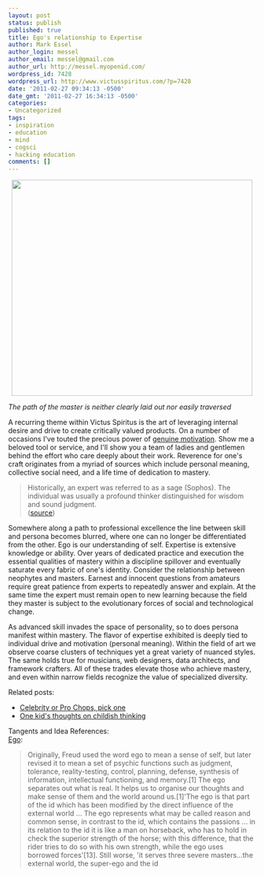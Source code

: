 ```yaml
---
layout: post
status: publish
published: true
title: Ego's relationship to Expertise
author: Mark Essel
author_login: messel
author_email: messel@gmail.com
author_url: http://messel.myopenid.com/
wordpress_id: 7428
wordpress_url: http://www.victusspiritus.com/?p=7428
date: '2011-02-27 09:34:13 -0500'
date_gmt: '2011-02-27 16:34:13 -0500'
categories:
- Uncategorized
tags:
- inspiration
- education
- mind
- cogsci
- hacking education
comments: []
---
```

<p style="text-align: center;"><a href="http://alltelleringet.deviantart.com/art/anlagd-oversvamning-111656788"><img class="aligncenter size-full wp-image-7432" title="impossiblepath" src="{{ site.url }}/assets/2011/02/impossiblepath.jpg" alt="" width="490" height="439" /></a></p>
<p><em>The path of the master is neither clearly laid out nor easily traversed</em></p>
<p>A recurring theme within Victus Spiritus is the art of leveraging internal desire and drive to create critically valued products. On a number of occasions I've touted the precious power of <a href="http://victusfate.github.io/victusspiritus/uncategorized/2009/05/13/motivation-is-a-1000-times-more-effective-than-training-or-talent/">genuine motivation</a>. Show me a beloved tool or service, and I'll show you a team of ladies and gentlemen behind the effort who care deeply about their work. Reverence for one's craft originates from a myriad of sources which include personal meaning, collective social need, and a life time of dedication to mastery.</p>
<blockquote><p>
Historically, an expert was referred to as a sage (Sophos). The individual was usually a profound thinker distinguished for wisdom and sound judgment.<br />
(<a href="http://en.wikipedia.org/wiki/Expert">source</a>)
</p></blockquote>
<p>Somewhere along a path to professional excellence the line between skill and persona becomes blurred, where one can no longer be differentiated from the other. Ego is our understanding of self. Expertise is extensive knowledge or ability. Over years of dedicated practice and execution the essential qualities of mastery within a discipline spillover and eventually saturate every fabric of one's identity. Consider the relationship between neophytes and masters. Earnest and innocent questions from amateurs require great patience from experts to repeatedly answer and explain. At the same time the expert must remain open to new learning because the field they master is subject to the evolutionary forces of social and technological change.</p>
<p>As advanced skill invades the space of personality, so to does persona manifest within mastery. The flavor of expertise exhibited is deeply tied to individual drive and motivation (personal meaning). Within the field of art we observe coarse clusters of techniques yet a great variety of nuanced styles. The same holds true for musicians, web designers, data architects, and framework crafters. All of these trades elevate those who achieve mastery, and even within narrow fields recognize the value of specialized diversity.</p>
<p>Related posts:</p>
<ul>
<li><a href="http://victusfate.github.io/victusspiritus/uncategorized/2010/12/23/celebrity-or-pro-chops-pick-one/">Celebrity or Pro Chops, pick one</a></li>
<li><a href="http://victusfate.github.io/victusspiritus/uncategorized/2011/01/02/one-kids-thoughts-on-childish-thinking/">One kid's thoughts on childish thinking</a></li>
</ul>
<p>Tangents and Idea References:<br />
<a href="http://en.wikipedia.org/wiki/Id,_ego_and_super-ego#Ego">Ego</a>:</p>
<blockquote><p>Originally, Freud used the word ego to mean a sense of self, but later revised it to mean a set of psychic functions such as judgment, tolerance, reality-testing, control, planning, defense, synthesis of information, intellectual functioning, and memory.[1] The ego separates out what is real. It helps us to organise our thoughts and make sense of them and the world around us.[1]'The ego is that part of the id which has been modified by the direct influence of the external world ... The ego represents what may be called reason and common sense, in contrast to the id, which contains the passions ... in its relation to the id it is like a man on horseback, who has to hold in check the superior strength of the horse; with this difference, that the rider tries to do so with his own strength, while the ego uses borrowed forces'[13]. Still worse, 'it serves three severe masters...the external world, the super-ego and the id</p></blockquote>
